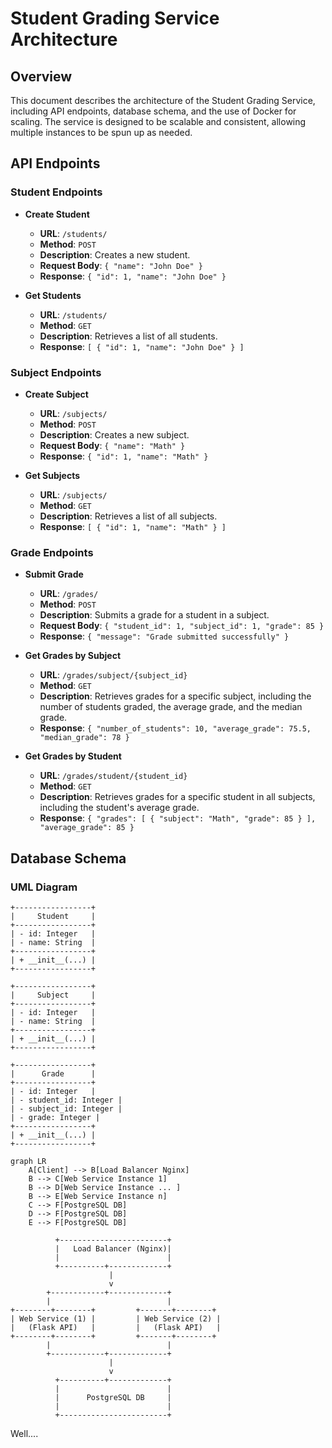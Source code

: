 # Student Grading Service Architecture

## Overview

This document describes the architecture of the Student Grading Service, including API endpoints, database schema, and the use of Docker for scaling. The service is designed to be scalable and consistent, allowing multiple instances to be spun up as needed.

## API Endpoints

### Student Endpoints

- **Create Student**
  - **URL**: `/students/`
  - **Method**: `POST`
  - **Description**: Creates a new student.
  - **Request Body**: `{ "name": "John Doe" }`
  - **Response**: `{ "id": 1, "name": "John Doe" }`

- **Get Students**
  - **URL**: `/students/`
  - **Method**: `GET`
  - **Description**: Retrieves a list of all students.
  - **Response**: `[ { "id": 1, "name": "John Doe" } ]`

### Subject Endpoints

- **Create Subject**
  - **URL**: `/subjects/`
  - **Method**: `POST`
  - **Description**: Creates a new subject.
  - **Request Body**: `{ "name": "Math" }`
  - **Response**: `{ "id": 1, "name": "Math" }`

- **Get Subjects**
  - **URL**: `/subjects/`
  - **Method**: `GET`
  - **Description**: Retrieves a list of all subjects.
  - **Response**: `[ { "id": 1, "name": "Math" } ]`

### Grade Endpoints

- **Submit Grade**
  - **URL**: `/grades/`
  - **Method**: `POST`
  - **Description**: Submits a grade for a student in a subject.
  - **Request Body**: `{ "student_id": 1, "subject_id": 1, "grade": 85 }`
  - **Response**: `{ "message": "Grade submitted successfully" }`

- **Get Grades by Subject**
  - **URL**: `/grades/subject/{subject_id}`
  - **Method**: `GET`
  - **Description**: Retrieves grades for a specific subject, including the number of students graded, the average grade, and the median grade.
  - **Response**: `{ "number_of_students": 10, "average_grade": 75.5, "median_grade": 78 }`

- **Get Grades by Student**
  - **URL**: `/grades/student/{student_id}`
  - **Method**: `GET`
  - **Description**: Retrieves grades for a specific student in all subjects, including the student's average grade.
  - **Response**: `{ "grades": [ { "subject": "Math", "grade": 85 } ], "average_grade": 85 }`

## Database Schema

### UML Diagram

```plaintext
+-----------------+
|     Student     |
+-----------------+
| - id: Integer   |
| - name: String  |
+-----------------+
| + __init__(...) |
+-----------------+

+-----------------+
|     Subject     |
+-----------------+
| - id: Integer   |
| - name: String  |
+-----------------+
| + __init__(...) |
+-----------------+

+-----------------+
|      Grade      |
+-----------------+
| - id: Integer   |
| - student_id: Integer |
| - subject_id: Integer |
| - grade: Integer |
+-----------------+
| + __init__(...) |
+-----------------+
```

```mermaid
graph LR
    A[Client] --> B[Load Balancer Nginx]
    B --> C[Web Service Instance 1]
    B --> D[Web Service Instance ... ]
    B --> E[Web Service Instance n]
    C --> F[PostgreSQL DB]
    D --> F[PostgreSQL DB]
    E --> F[PostgreSQL DB]
```

```plaintext
          +------------------------+
          |   Load Balancer (Nginx)|
          |                        |
          +----------+-------------+
                      |
                      v
        +------------+-------------+
        |                          |
+--------+--------+         +-------+--------+
| Web Service (1) |         | Web Service (2) |
|   (Flask API)   |         |   (Flask API)   |
+--------+--------+         +-------+--------+
        |                          |
        +------------+-------------+
                      |
                      v
          +----------+-------------+
          |                        |
          |      PostgreSQL DB     |
          |                        |
          +------------------------+
```
Well....